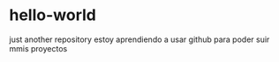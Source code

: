 # hello-world
just another repository
estoy aprendiendo a usar github para poder suir mmis proyectos 
